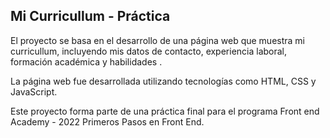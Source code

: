 ## Mi Curricullum - Práctica

El proyecto se basa en el desarrollo de una página web que muestra mi curricullum, incluyendo mis datos de contacto, experiencia laboral, formación académica y habilidades .

La página web fue desarrollada utilizando tecnologías como HTML, CSS y JavaScript.

Este proyecto forma parte de una práctica final para el programa Front end Academy - 2022 Primeros Pasos en Front End.
